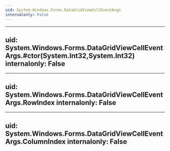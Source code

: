 ```yaml
---
uid: System.Windows.Forms.DataGridViewCellEventArgs
internalonly: False
---
```


---
uid: System.Windows.Forms.DataGridViewCellEventArgs.#ctor(System.Int32,System.Int32)
internalonly: False
---

---
uid: System.Windows.Forms.DataGridViewCellEventArgs.RowIndex
internalonly: False
---

---
uid: System.Windows.Forms.DataGridViewCellEventArgs.ColumnIndex
internalonly: False
---
